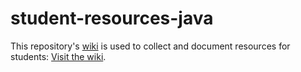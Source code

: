 # student-resources-java

This repository's [wiki](/../../wiki) is used to collect and document resources for students: [Visit the wiki](/../../wiki).
